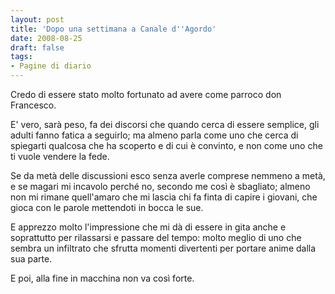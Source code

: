 ```yaml
---
layout: post
title: 'Dopo una settimana a Canale d''Agordo'
date: 2008-08-25
draft: false
tags: 
- Pagine di diario
---
```


Credo di essere stato molto fortunato ad avere come parroco don Francesco.  
  
E' vero, sarà peso, fa dei discorsi che quando cerca di essere semplice, gli adulti fanno fatica a seguirlo; ma almeno parla come uno che cerca di spiegarti qualcosa che ha scoperto e di cui è convinto, e non come uno che ti vuole vendere la fede.  
  
Se da metà delle discussioni esco senza averle comprese nemmeno a metà, e se magari mi incavolo perché no, secondo me così è sbagliato; almeno non mi rimane quell'amaro che mi lascia chi fa finta di capire i giovani, che gioca con le parole mettendoti in bocca le sue.  
  
E apprezzo molto l'impressione che mi dà di essere in gita anche e soprattutto per rilassarsi e passare del tempo: molto meglio di uno che sembra un infiltrato che sfrutta momenti divertenti per portare anime dalla sua parte.  
  
  
  
  
E poi, alla fine in macchina non va così forte.